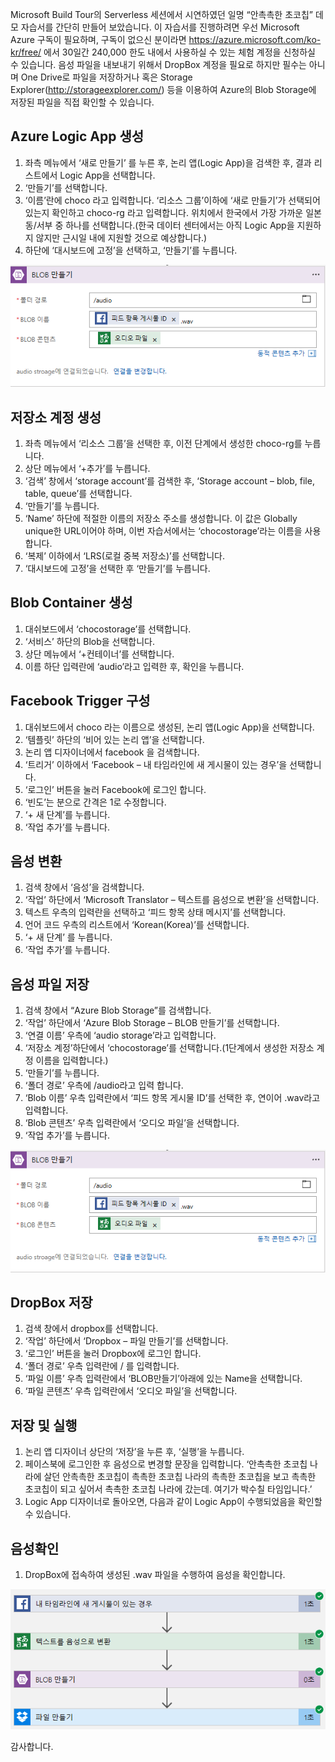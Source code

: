 Microsoft Build Tour의 Serverless 세션에서 시연하였던 일명 “안촉촉한 초코칩” 데모 자습서를 간단히 만들어 보았습니다. 
이 자습서를 진행하려면 우선 Microsoft Azure 구독이 필요하며, 구독이 없으신 분이라면 https://azure.microsoft.com/ko-kr/free/ 에서 30일간 240,000 한도 내에서 사용하실 수 있는 체험 계정을 신청하실 수 있습니다. 음성 파일을 내보내기 위해서 DropBox 계정을 필요로 하지만 필수는 아니며 One Drive로 파일을 저장하거나 혹은 Storage Explorer(http://storageexplorer.com/) 등을 이용하여 Azure의 Blob Storage에 저장된 파일을 직접 확인할 수 있습니다.

## Azure Logic App 생성
1.	좌측 메뉴에서 ‘새로 만들기’ 를 누른 후, 논리 앱(Logic App)을 검색한 후,  결과 리스트에서 Logic App을 선택합니다.
2.	‘만들기’를 선택합니다.
3.	‘이름’란에 choco 라고 입력합니다. ‘리소스 그룹’이하에 ‘새로 만들기’가 선택되어 있는지 확인하고 choco-rg 라고 입력합니다. 위치에서 한국에서 가장 가까운 일본 동/서부 중 하나를 선택합니다.(한국 데이터 센터에서는 아직 Logic App을 지원하지 않지만 근시일 내에 지원할 것으로 예상합니다.)
4.	하단에 ‘대시보드에 고정’을 선택하고, ‘만들기’를 누릅니다.

![create logic app](/images/createblob.png)
 
## 저장소 계정 생성
1.	좌측 메뉴에서 ‘리소스 그룹’을 선택한 후, 이전 단계에서 생성한 choco-rg를 누릅니다.
2.	상단 메뉴에서 ‘+추가’를 누릅니다. 
3.	‘검색’ 창에서 ‘storage account’를 검색한 후, ‘Storage account – blob, file, table, queue’를 선택합니다.
4.	‘만들기’를 누릅니다.
5.	‘Name’ 하단에 적절한 이름의 저장소 주소를 생성합니다. 이 값은 Globally unique한 URL이어야 하며, 이번 자습서에서는 ‘chocostorage’라는 이름을 사용합니다.
6.	‘복제’ 이하에서 ‘LRS(로컬 중복 저장소)’를 선택합니다.
7.	‘대시보드에 고정’을 선택한 후 ‘만들기’를 누릅니다.

##	Blob Container 생성
1.	대쉬보드에서 ‘chocostorage’를 선택합니다.
2.	‘서비스’ 하단의 Blob을 선택합니다.
3.	상단 메뉴에서 ‘+컨테이너’를 선택합니다. 
4.	이름 하단 입력란에 ‘audio’라고 입력한 후, 확인을 누릅니다. 

##	Facebook Trigger 구성
1.	대쉬보드에서 choco 라는 이름으로 생성된, 논리 앱(Logic App)을 선택합니다.
2.	‘템플릿’ 하단의 ‘비어 있는 논리 앱’을 선택합니다.
3.	논리 앱 디자이너에서 facebook 을 검색합니다.
4.	‘트리거’ 이하에서 ‘Facebook – 내 타임라인에 새 게시물이 있는 경우’을 선택합니다.
5.	‘로그인’ 버튼을 눌러 Facebook에 로그인 합니다.
6.	‘빈도’는 분으로 간격은 1로 수정합니다.
7.	‘+ 새 단계’를 누릅니다.
8.	‘작업 추가’를 누릅니다.

##	음성 변환
1.	검색 창에서 ‘음성’을 검색합니다.
2.	‘작업’ 하단에서 ‘Microsoft Translator – 텍스트를 음성으로 변환’을 선택합니다.
3.	텍스트 우측의 입력란을 선택하고 ‘피드 항목 상태 메시지’를 선택합니다.
4.	언어 코드 우측의 리스트에서 ‘Korean(Korea)’를 선택합니다.
5.	‘+ 새 단계’ 를 누릅니다.
6.	‘작업 추가’를 누릅니다.

##	음성 파일 저장
1.	검색 창에서 “Azure Blob Storage”를 검색합니다.
2.	‘작업’ 하단에서 ‘Azure Blob Storage – BLOB 만들기’를 선택합니다.
3.	‘연결 이름’  우측에 ‘audio storage’라고 입력합니다.
4.	‘저장소 계정’하단에서 ‘chocostorage’를 선택합니다.(1단계에서 생성한 저장소 계정 이름을 입력합니다.)
5.	‘만들기’를 누릅니다.
6.	‘폴더 경로’ 우측에 /audio라고 입력 합니다.
7.	‘Blob 이름’ 우측 입력란에서  ‘피드 항목 게시물 ID’를 선택한 후, 연이어 .wav라고 입력합니다.
8.	‘Blob 콘텐츠’ 우측 입력란에서 ‘오디오 파일’을 선택합니다.
9.	‘작업 추가’를 누릅니다.

![create audio file](/images/createblob.png)

##	DropBox 저장
1.	검색 창에서 dropbox를 선택합니다.
2.	‘작업’ 하단에서 ‘Dropbox – 파일 만들기’를 선택합니다.
3.	‘로그인’ 버튼을 눌러 Dropbox에 로그인 합니다.
4.	‘폴더 경로’ 우측 입력란에 / 를 입력합니다. 
5.	‘파일 이름’ 우측 입력란에서 ‘BLOB만들기’아래에 있는 Name을 선택합니다.
6.	‘파일 콘텐츠’ 우측 입력란에서 ‘오디오 파일’을 선택합니다.

##	저장 및 실행
1.	논리 앱 디자이너 상단의 ‘저장’을 누른 후, ‘실행’을 누릅니다.
2.	페이스북에 로그인한 후 음성으로 변경할 문장을 입력합니다. ‘안촉촉한 초코칩 나라에 살던 안촉촉한 초코칩이 촉촉한 초코칩 나라의 촉촉한 초코칩을 보고 촉촉한 초코칩이 되고 싶어서 촉촉한 초코칩 나라에 갔는데. 여기가 박수칠 타임입니다.’
3.	Logic App 디자이너로 돌아오면, 다음과 같이 Logic App이 수행되었음을 확인할 수 있습니다.
 
##	음성확인
1.	DropBox에 접속하여 생성된 .wav 파일을 수행하여 음성을 확인합니다.

![result](/images/result.png)

감사합니다.